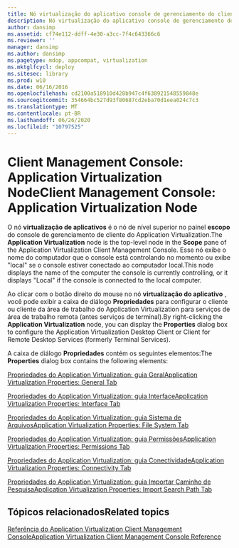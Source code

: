```yaml
---
title: Nó virtualização do aplicativo console de gerenciamento do cliente
description: Nó virtualização do aplicativo console de gerenciamento do cliente
author: dansimp
ms.assetid: cf74e112-ddff-4e30-a3cc-7f4c643366c6
ms.reviewer: ''
manager: dansimp
ms.author: dansimp
ms.pagetype: mdop, appcompat, virtualization
ms.mktglfcycl: deploy
ms.sitesec: library
ms.prod: w10
ms.date: 06/16/2016
ms.openlocfilehash: cd2100a518910d428b947c4f638921548559848e
ms.sourcegitcommit: 354664bc527d93f80687cd2eba70d1eea024c7c3
ms.translationtype: MT
ms.contentlocale: pt-BR
ms.lasthandoff: 06/26/2020
ms.locfileid: "10797525"
---
```

# <span data-ttu-id="0f7a7-103">Client Management Console: Application Virtualization Node</span><span class="sxs-lookup"><span data-stu-id="0f7a7-103">Client Management Console: Application Virtualization Node</span></span>


<span data-ttu-id="0f7a7-104">O nó **virtualização de aplicativos** é o nó de nível superior no painel **escopo** do console de gerenciamento de cliente do Application Virtualization.</span><span class="sxs-lookup"><span data-stu-id="0f7a7-104">The **Application Virtualization** node is the top-level node in the **Scope** pane of the Application Virtualization Client Management Console.</span></span> <span data-ttu-id="0f7a7-105">Esse nó exibe o nome do computador que o console está controlando no momento ou exibe "local" se o console estiver conectado ao computador local.</span><span class="sxs-lookup"><span data-stu-id="0f7a7-105">This node displays the name of the computer the console is currently controlling, or it displays "Local" if the console is connected to the local computer.</span></span>

<span data-ttu-id="0f7a7-106">Ao clicar com o botão direito do mouse no nó **virtualização do aplicativo** , você pode exibir a caixa de diálogo **Propriedades** para configurar o cliente ou cliente da área de trabalho do Application Virtualization para serviços de área de trabalho remota (antes serviços de terminal).</span><span class="sxs-lookup"><span data-stu-id="0f7a7-106">By right-clicking the **Application Virtualization** node, you can display the **Properties** dialog box to configure the Application Virtualization Desktop Client or Client for Remote Desktop Services (formerly Terminal Services).</span></span>

<span data-ttu-id="0f7a7-107">A caixa de diálogo **Propriedades** contém os seguintes elementos:</span><span class="sxs-lookup"><span data-stu-id="0f7a7-107">The **Properties** dialog box contains the following elements:</span></span>

[<span data-ttu-id="0f7a7-108">Propriedades do Application Virtualization: guia Geral</span><span class="sxs-lookup"><span data-stu-id="0f7a7-108">Application Virtualization Properties: General Tab</span></span>](application-virtualization-properties-general-tab.md)

[<span data-ttu-id="0f7a7-109">Propriedades do Application Virtualization: guia Interface</span><span class="sxs-lookup"><span data-stu-id="0f7a7-109">Application Virtualization Properties: Interface Tab</span></span>](application-virtualization-properties-interface-tab.md)

[<span data-ttu-id="0f7a7-110">Propriedades do Application Virtualization: guia Sistema de Arquivos</span><span class="sxs-lookup"><span data-stu-id="0f7a7-110">Application Virtualization Properties: File System Tab</span></span>](application-virtualization-properties-file-system-tab.md)

[<span data-ttu-id="0f7a7-111">Propriedades do Application Virtualization: guia Permissões</span><span class="sxs-lookup"><span data-stu-id="0f7a7-111">Application Virtualization Properties: Permissions Tab</span></span>](application-virtualization-properties-permissions-tab.md)

[<span data-ttu-id="0f7a7-112">Propriedades do Application Virtualization: guia Conectividade</span><span class="sxs-lookup"><span data-stu-id="0f7a7-112">Application Virtualization Properties: Connectivity Tab</span></span>](application-virtualization-properties-connectivity-tab.md)

[<span data-ttu-id="0f7a7-113">Propriedades do Application Virtualization: guia Importar Caminho de Pesquisa</span><span class="sxs-lookup"><span data-stu-id="0f7a7-113">Application Virtualization Properties: Import Search Path Tab</span></span>](application-virtualization-properties-import-search-path-tab.md)

## <span data-ttu-id="0f7a7-114">Tópicos relacionados</span><span class="sxs-lookup"><span data-stu-id="0f7a7-114">Related topics</span></span>


[<span data-ttu-id="0f7a7-115">Referência do Application Virtualization Client Management Console</span><span class="sxs-lookup"><span data-stu-id="0f7a7-115">Application Virtualization Client Management Console Reference</span></span>](application-virtualization-client-management-console-reference.md)

 

 





